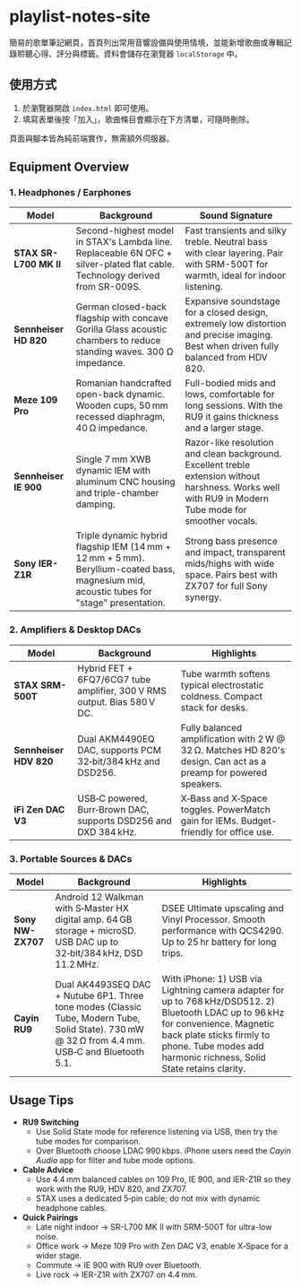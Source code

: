 # playlist-notes-site

簡易的歌單筆記網頁，首頁列出常用音響設備與使用情境，並能新增歌曲或專輯記錄聆聽心得、評分與標籤。資料會儲存在瀏覽器 `localStorage` 中。

## 使用方式

1. 於瀏覽器開啟 `index.html` 即可使用。
2. 填寫表單後按「加入」，歌曲條目會顯示在下方清單，可隨時刪除。

頁面與腳本皆為純前端實作，無需額外伺服器。

## Equipment Overview

### 1. Headphones / Earphones

| Model | Background | Sound Signature |
|-------|-----------|-----------------|
| **STAX SR-L700 MK II** | Second-highest model in STAX's Lambda line. Replaceable 6N OFC + silver-plated flat cable. Technology derived from SR-009S. | Fast transients and silky treble. Neutral bass with clear layering. Pair with SRM-500T for warmth, ideal for indoor listening. |
| **Sennheiser HD 820** | German closed-back flagship with concave Gorilla Glass acoustic chambers to reduce standing waves. 300 Ω impedance. | Expansive soundstage for a closed design, extremely low distortion and precise imaging. Best when driven fully balanced from HDV 820. |
| **Meze 109 Pro** | Romanian handcrafted open-back dynamic. Wooden cups, 50 mm recessed diaphragm, 40 Ω impedance. | Full-bodied mids and lows, comfortable for long sessions. With the RU9 it gains thickness and a larger stage. |
| **Sennheiser IE 900** | Single 7 mm XWB dynamic IEM with aluminum CNC housing and triple-chamber damping. | Razor-like resolution and clean background. Excellent treble extension without harshness. Works well with RU9 in Modern Tube mode for smoother vocals. |
| **Sony IER-Z1R** | Triple dynamic hybrid flagship IEM (14 mm + 12 mm + 5 mm). Beryllium-coated bass, magnesium mid, acoustic tubes for "stage" presentation. | Strong bass presence and impact, transparent mids/highs with wide space. Pairs best with ZX707 for full Sony synergy. |

### 2. Amplifiers & Desktop DACs

| Model | Background | Highlights |
|-------|-----------|-----------|
| **STAX SRM-500T** | Hybrid FET + 6FQ7/6CG7 tube amplifier, 300 V RMS output. Bias 580 V DC. | Tube warmth softens typical electrostatic coldness. Compact stack for desks. |
| **Sennheiser HDV 820** | Dual AKM4490EQ DAC, supports PCM 32‑bit/384 kHz and DSD256. | Fully balanced amplification with 2 W @ 32 Ω. Matches HD 820's design. Can act as a preamp for powered speakers. |
| **iFi Zen DAC V3** | USB‑C powered, Burr‑Brown DAC, supports DSD256 and DXD 384 kHz. | X‑Bass and X‑Space toggles. PowerMatch gain for IEMs. Budget-friendly for office use. |

### 3. Portable Sources & DACs

| Model | Background | Highlights |
|-------|-----------|-----------|
| **Sony NW-ZX707** | Android 12 Walkman with S‑Master HX digital amp. 64 GB storage + microSD. USB DAC up to 32‑bit/384 kHz, DSD 11.2 MHz. | DSEE Ultimate upscaling and Vinyl Processor. Smooth performance with QCS4290. Up to 25 hr battery for long trips. |
| **Cayin RU9** | Dual AK4493SEQ DAC + Nutube 6P1. Three tone modes (Classic Tube, Modern Tube, Solid State). 730 mW @ 32 Ω from 4.4 mm. USB‑C and Bluetooth 5.1. | With iPhone: 1) USB via Lightning camera adapter for up to 768 kHz/DSD512. 2) Bluetooth LDAC up to 96 kHz for convenience. Magnetic back plate sticks firmly to phone. Tube modes add harmonic richness, Solid State retains clarity. |

## Usage Tips

- **RU9 Switching**
  - Use Solid State mode for reference listening via USB, then try the tube modes for comparison.
  - Over Bluetooth choose LDAC 990 kbps. iPhone users need the *Cayin Audio* app for filter and tube mode options.
- **Cable Advice**
  - Use 4.4 mm balanced cables on 109 Pro, IE 900, and IER-Z1R so they work with the RU9, HDV 820, and ZX707.
  - STAX uses a dedicated 5‑pin cable; do not mix with dynamic headphone cables.
- **Quick Pairings**
  - Late night indoor → SR-L700 MK II with SRM-500T for ultra-low noise.
  - Office work → Meze 109 Pro with Zen DAC V3, enable X‑Space for a wider stage.
  - Commute → IE 900 with RU9 over Bluetooth.
  - Live rock → IER-Z1R with ZX707 on 4.4 mm.
